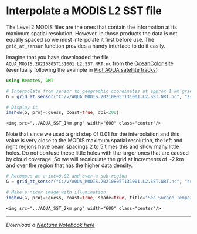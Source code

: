 # Interpolate a MODIS L2 SST file

The Level 2 MODIS files are the ones that contain the information at its maximum spatial resolution.
However, in those products the data is not equally spaced so we must interpolate it first before use.
The `grid_at_sensor` function provides a handy interface to do it easily.

Imagine that you have downloaded the file `AQUA_MODIS.20210805T131001.L2.SST.NRT.nc` from the
[OceanColor](https://oceancolor.gsfc.nasa.gov/) site (eventually following the example in
[Plot AQUA satellite tracks](https://www.generic-mapping-tools.org/RemoteS.jl/dev/gallery/Aqua_orbits/remotes_sat_tracks/))

```Julia
using RemoteS, GMT

# Interpolate from sensor to geographic coordinates at approx 1 km grid steps
G = grid_at_sensor("C:/v/AQUA_MODIS.20210805T131001.L2.SST.NRT.nc", "sst", inc=0.01);

# Display it
imshow(G, proj=:guess, coast=true, dpi=200)
```

```@raw html
<img src="../AQUA_SST_1km.png" width="600" class="center"/>
```

Note that since we used a grid step 0f 0.01 for the interpolation and this value is very close to the MODIS
maximum spatial resolution, the left and right regions have beam spacings 2 to 5 times this and show many
little holes. Do not confuse these little holes with the larger ones that are caused by cloud coverage.
So we will recalculate the grid at increments of ~2 km and over the region that has the higher data density.

```Julia
# Recompue at a inc=0.02 and over a sub-region
G = grid_at_sensor("C:/v/AQUA_MODIS.20210805T131001.L2.SST.NRT.nc", "sst", region=(-13,10,33.8,44.5), inc=0.02);
```

```Julia
# Make a nicer image with illumination.
imshow(G, proj=:guess, coast=true, shade=true, title="Sea Surace Temperature", colorbar=true)
```

```@raw html
<img src="../AQUA_SST_2km.png" width="600" class="center"/>
```

---

*Download a [Neptune Notebook here](remotes_L2_SST.jl)*